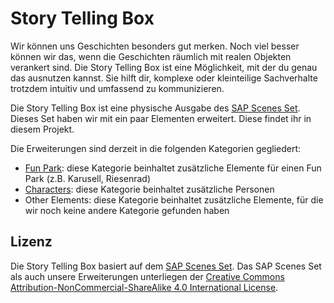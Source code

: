 # Story Telling Box


Wir können uns Geschichten besonders gut merken. Noch viel besser können wir das, wenn die Geschichten räumlich mit realen Objekten verankert sind. Die Story Telling Box ist eine Möglichkeit, mit der du genau das ausnutzen kannst. Sie hilft dir, komplexe oder kleinteilige Sachverhalte trotzdem intuitiv und umfassend zu kommunizieren.

Die Story Telling Box ist eine physische Ausgabe des [SAP Scenes Set](https://experience.sap.com/designservices). Dieses Set haben wir mit ein paar Elementen erweitert. Diese findet ihr in diesem Projekt.

Die Erweiterungen sind derzeit in die folgenden Kategorien gegliedert:
* [Fun Park](https://github.com/mo-schubert/storytellingbox/blob/master/FunPark/readme.md): diese Kategorie beinhaltet zusätzliche Elemente für einen Fun Park (z.B. Karusell, Riesenrad)
* [Characters](https://github.com/mo-schubert/storytellingbox/blob/master/Characters/readme.md): diese Kategorie beinhaltet zusätzliche Personen
* Other Elements: diese Kategorie beinhaltet zusätzliche Elemente, für die wir noch keine andere Kategorie gefunden haben

## Lizenz

Die Story Telling Box basiert auf dem [SAP Scenes Set](https://experience.sap.com/designservices). Das SAP Scenes Set als auch unsere Erweiterungen unterliegen der [Creative Commons Attribution-NonCommercial-ShareAlike 4.0 International License](http://creativecommons.org/licenses/by-nc-sa/4.0/).
